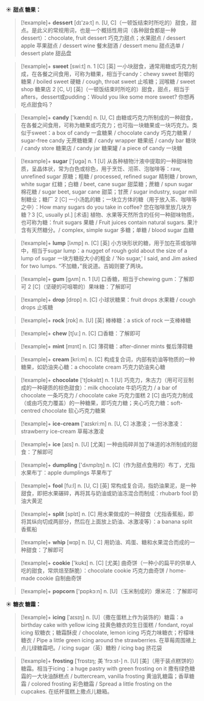 ☀ <span class="category">**甜点 糖果：**</span>
>[!example]+ <span class="vocabulary">**dessert**</span> [dɪ'zə:t] 
> <span class="definition">n. [U, C]（一顿饭结束时所吃的）甜食，甜点。是此义的常规用词，也是一个概括性用词（各种甜食都是一种dessert）：</span>chocolate, fruit dessert 巧克力甜点；水果甜点 / dessert apple 苹果甜点 / dessert wine 餐末甜酒 / dessert menu 甜点选单 / dessert plate 甜品盘

>[!example]+ <span class="vocabulary">**sweet**</span> [swi:t] 
> <span class="definition">n. 1 [C] [英] 一小块甜食，通常用糖或巧克力制成，在各餐之间食用，可称为糖果，相当于candy：</span>chewy sweet 耐嚼的糖果 / boiled sweet 硬糖 / cough, throat sweet 止咳糖；润喉糖 / sweet shop 糖果店 <span class="definition">2 [C, U] [英]（一顿饭结束时所吃的）甜食，甜点，相当于afters，dessert或pudding：</span>Would you like some more sweet? 你想再吃点甜食吗？

>[!example]+ <span class="vocabulary">**candy**</span> ['kændɪ] 
> <span class="definition">n. [U, C] 由糖或巧克力所制成的一种甜食，在各餐之间食用，可称为糖果或巧克力；也可指一块糖果或一块巧克力。类似于sweet：</span>a box of candy 一盒糖果 / chocolate candy 巧克力糖果 / sugar-free candy 无蔗糖糖果 / candy wrapper 糖果纸 / candy bar 糖块 / candy store 糖果店 / candy jar 糖果罐 / a piece of candy 一块糖

>[!example]+ <span class="vocabulary">**sugar**</span> ['ʃʊɡə] 
> <span class="definition">n. 1 [U] 从各种植物汁液中提取的一种甜味物质，呈晶体状，常为白色或棕色，用于烹饪、沏茶、泡咖啡等：</span>raw, unrefined sugar 原糖；粗糖 / processed, refined sugar 精制糖 / brown, white sugar 红糖；白糖 / beet, cane sugar 甜菜糖；蔗糖 / spun sugar 棉花糖 / sugar beet, sugar cane 甜菜；甘蔗 / sugar industry, sugar mill 制糖业；糖厂 <span class="definition">2 [C] 一小汤匙的糖；一块立方体的糖（用于放入茶、咖啡等之中）：</span>How many sugars do you take in coffee? 您在咖啡里放几块方糖？<span class="definition">3 [C, usually pl.] [术语] 植物、水果等天然所含的任何一种甜味物质，也可称为糖：</span>fruit sugars 果糖 / Fruit juices contain natural sugars. 果汁含有天然糖分。/ complex, simple sugar 多糖；单糖 / blood sugar 血糖
           
>[!example]+ <span class="vocabulary">**lump**</span> [lʌmp]
> <span class="definition">n. [C] [英] 小方块形状的糖，用于加在茶或咖啡中，相当于sugar lump：</span>a nugget of rough gold about the size of a lump of sugar 一块方糖般大小的粗金 / 'No sugar,' I said, and Jim asked for two lumps. “不加糖，”我说道。吉姆则要了两块。
           
>[!example]+ <span class="vocabulary">**gum**</span> [gʌm]
> <span class="definition">n. 1 [U] 口香糖，相当于chewing gum：</span>了解即可 <span class="definition">2 [C]（坚硬的可咀嚼的）果味糖：</span>了解即可

>[!example]+ <span class="vocabulary">**drop**</span> [drɒp] 
> <span class="definition">n. [C] 小球状糖果：</span>fruit drops 水果糖 / cough drops 止咳糖

>[!example]+ <span class="vocabulary">**rock**</span> [rɒk] 
> <span class="definition">n. [U] [英] 棒棒糖：</span>a stick of rock 一支棒棒糖

>[!example]+ <span class="vocabulary">**chew**</span> [tʃu:] 
> <span class="definition">n. [C] 口香糖：</span>了解即可
           
>[!example]+ <span class="vocabulary">**mint**</span> [mɪnt]
> <span class="definition">n. [C] 薄荷糖：</span>after-dinner mints 餐后薄荷糖

>[!example]+ <span class="vocabulary">**cream**</span> [kri:m] 
> <span class="definition">n. [C] 构成复合词，内部有奶油等物质的一种糖果，如奶油夹心糖：</span>a chocolate cream 巧克力奶油夹心糖

>[!example]+ <span class="vocabulary">**chocolate**</span> ['tʃɒkəlɪt] 
> <span class="definition">n. 1 [U] 巧克力，朱古力（用可可豆制成的一种硬质的棕色甜食）：</span>milk chocolate 牛奶巧克力 / a bar of chocolate 一条巧克力 / chocolate cake 巧克力蛋糕 <span class="definition">2 [C] 由巧克力制成（或由巧克力覆盖）的一种糖果，即巧克力糖；夹心巧克力糖：</span>soft-centred chocolate 软心巧克力糖果

>[!example]+ <span class="vocabulary">**ice-cream**</span> ['aɪskri:m] 
> <span class="definition">n. [U, C] 冰激凌；一份冰激凌：</span>strawberry ice-cream 草莓冰激凌

>[!example]+ <span class="vocabulary">**ice**</span> [aɪs] 
> <span class="definition">n. [U] [尤美] 一种由捣碎并加了味道的冰所制成的甜食：</span>了解即可

>[!example]+ <span class="vocabulary">**dumpling**</span> ['dʌmplɪŋ] 
> <span class="definition">n. [C]（作为甜点食用的）布丁，尤指水果布丁：</span>apple dumplings 苹果布丁

>[!example]+ <span class="vocabulary">**fool**</span> [fu:l] 
> <span class="definition">n. [U, C] [英] 常构成复合词，指奶油果泥，是一种甜食，即把水果碾碎，再将其与奶油或奶油冻混合而制成：</span>rhubarb fool 奶油大黄泥

>[!example]+ <span class="vocabulary">**split**</span> [splɪt] 
> <span class="definition">n. [C] 用水果做成的一种甜食（尤指香蕉船，即将其纵向切成两部分，然后在上面放上奶油、冰激凌等）：</span>a banana split 香蕉船
           
>[!example]+ <span class="vocabulary">**whip**</span> [wɪp]
> <span class="definition">n. [U, C] 用奶油、鸡蛋、糖和水果混合而成的一种甜食：</span>了解即可

>[!example]+ <span class="vocabulary">**cookie**</span> ['kʊkɪ] 
> <span class="definition">n. [C] [尤美] 曲奇饼（一种小的扁平的供单人吃的甜食，常烘焙至酥脆）：</span>chocolate cookie 巧克力曲奇饼 / home-made cookie 自制曲奇饼

>[!example]+ <span class="vocabulary">**popcorn**</span> ['pɒpkɔ:n] 
> <span class="definition">n. [U]（玉米制成的）爆米花：</span>了解即可

☀ <span class="category">**糖衣 糖霜：**</span>
>[!example]+ <span class="vocabulary">**icing**</span> [ˈaɪsɪŋ]
> <span class="definition">n. [U]（撒在蛋糕上作为装饰的）糖霜：</span>a birthday cake with yellow icing 挂黄色糖衣的生日蛋糕 / fondant, royal icing 软糖衣；糖霜酥皮 / chocolate, lemon icing 巧克力味糖衣；柠檬味糖衣 / Pipe a little green icing around the strawberries. 在草莓周围裱上点儿绿糖霜吧。/ icing sugar（英）糖粉 / icing bag 挤花袋
           
>[!example]+ <span class="vocabulary">**frosting**</span> [ˈfrɒstɪŋ; 美 ˈfrɔ:st-]
> <span class="definition">n. [U] [美]（用于装点糕饼的）糖霜。相当于icing：</span>a huge pastry with green frosting on it 撒有绿色糖霜的一大块油酥糕点 / buttercream, vanilla frosting 黄油乳糖霜；香草糖霜 / colored frosting 彩色糖霜 / Spread a little frosting on the cupcakes. 在纸杯蛋糕上撒点儿糖箱。




